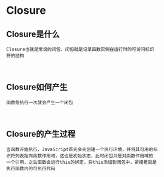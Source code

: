 # Closure

## Closure是什么

    Closure也就是常说的闭包，闭包就是记录函数实例在运行时的可访问标识
    符的结构

<br/>

## Closure如何产生
    函数每执行一次就会产生一个闭包

<br/>

## Closure的产生过程
    当函数开始执行，JavaScript首先会先创建一个执行环境，并将其可用的标
    识符列表指向函数作用域，这也是初始状态，此时闭包只是对函数作用域的
    一个引用，之后函数会进行this的绑定，将this添加到闭包中，紧接着就是
    执行函数内的可执行代码

    

